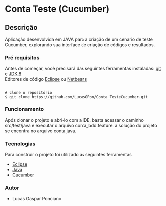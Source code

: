 # Conta Teste (Cucumber)

## Descrição

Aplicação desenvolvida em JAVA para a criação de um cenario de teste Cucumber, explorando sua interface de criação de códigos e resultados.

### Pré requisitos

Antes de começar, você precisará das seguintes ferramentas instaladas: [git](https://git-scm.com/) e [JDK 8](https://www.oracle.com/br/java/technologies/javase/javase8-archive-downloads.html)
<br>
Editores de código [Eclipse](https://www.eclipse.org/downloads/) ou [Netbeans](https://netbeans.apache.org/download/nb14/nb14.html)

```

# clone o repositório
$ git clone https://github.com/LucasGPon/Conta_TesteCucumber.git

```

### Funcionamento

Após clonar o projeto e abri-lo com a IDE, basta acessar o caminho src/test/java e executar o arquivo conta_bdd.feature.
a solução do projeto se encontra no arquivo conta.java.

### Tecnologias

Para construir o projeto foi utilizado as seguintes ferramentas
- [Eclipse](https://www.eclipse.org/)
- [Java](https://www.java.com/pt-BR/)
- [Cucumber](https://mvnrepository.com/artifact/io.cucumber/cucumber-java/7.8.1)

### Autor

- Lucas Gaspar Ponciano